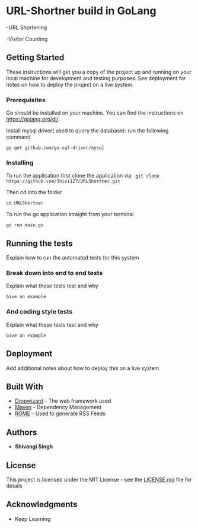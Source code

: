 

# URL-Shortner build in GoLang

-URL Shortening

-Visitor Counting


## Getting Started

These instructions will get you a copy of the project up and running on your local machine for development and testing purposes. See deployment for notes on how to deploy the project on a live system.

### Prerequisites

Go should be installed on your machine. You can find the instructions on https://golang.org/dl/. 

Install mysql driver( used to query the database): run the following command

```
go get github.com/go-sql-driver/mysql
```

### Installing

To run the application first clone the application via
``` git clone https://github.com/Shivi127/URLShortner.git``` 

Then cd into the folder 
```
cd URLShortner
```

To run the go application straight from your terminal

```
go run main.go
```



## Running the tests

Explain how to run the automated tests for this system

### Break down into end to end tests

Explain what these tests test and why

```
Give an example
```

### And coding style tests

Explain what these tests test and why

```
Give an example
```

## Deployment

Add additional notes about how to deploy this on a live system

## Built With

* [Dropwizard](http://www.dropwizard.io/1.0.2/docs/) - The web framework used
* [Maven](https://maven.apache.org/) - Dependency Management
* [ROME](https://rometools.github.io/rome/) - Used to generate RSS Feeds




## Authors

* **Shivangi Singh** 


## License

This project is licensed under the MIT License - see the [LICENSE.md](LICENSE.md) file for details

## Acknowledgments

* Keep Learning
